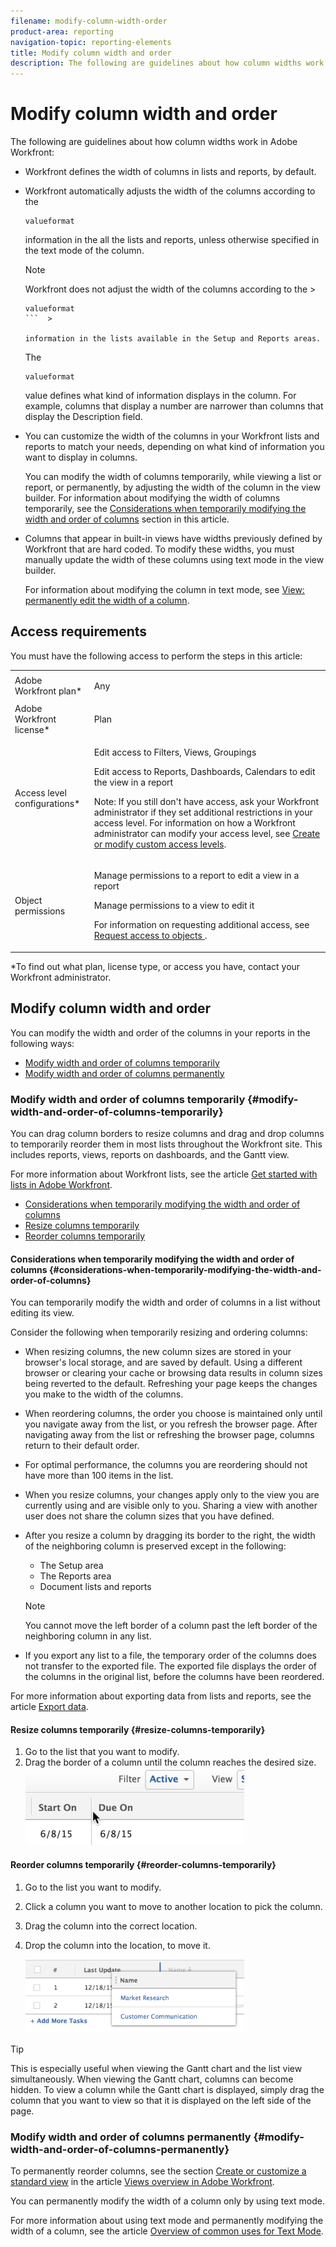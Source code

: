 ```yaml
---
filename: modify-column-width-order
product-area: reporting
navigation-topic: reporting-elements
title: Modify column width and order
description: The following are guidelines about how column widths work in Adobe Workfront - EDIT ME.
---
```


# Modify column width and order

The following are guidelines about how column widths work in Adobe Workfront:

* Workfront defines the width of columns in lists and reports, by default.
* Workfront automatically adjusts the width of the columns according to the 

  ```
  valueformat
  ```

  information in the all the lists and reports, unless otherwise specified in the text mode of the column.

  >[!NOTE]
  >
  >Workfront does not adjust the width of the columns according to the   >
  >
  >```  >
  >valueformat
  >```  >
  >
  >information in the lists available in the Setup and Reports areas.

  The 

  ```
  valueformat
  ```

  value defines what kind of information displays in the column. For example, columns that display a number are narrower than columns that display the Description field.

* You can customize the width of the columns in your Workfront lists and reports to match your needs, depending on what kind of information you want to display in columns.

  You can modify the width of columns temporarily, while viewing a list or report, or permanently, by adjusting the width of the column in the view builder. For information about modifying the width of columns temporarily, see the [Considerations when temporarily modifying the width and order of columns](#considerations-when-temporarily-modifying-the-width-and-order-of-columns) section in this article.

* Columns that appear in built-in views have widths previously defined by Workfront that are hard coded. To modify these widths, you must manually update the width of these columns using text mode in the view builder.

  For information about modifying the column in text mode, see [View: permanently edit the width of a column](../../../reports-and-dashboards/reports/custom-view-filter-grouping-samples/view-edit-column-width-permanently.md).

## Access requirements

You must have the following access to perform the steps in this article:

<table cellspacing="0"> 
 <col> 
 <col> 
 <tbody> 
  <tr> 
   <td role="rowheader">Adobe Workfront plan*</td> 
   <td> <p>Any</p> </td> 
  </tr> 
  <tr> 
   <td role="rowheader">Adobe Workfront license*</td> 
   <td> <p>Plan </p> </td> 
  </tr> 
  <tr> 
   <td role="rowheader">Access level configurations*</td> 
   <td> <p>Edit access to Filters, Views, Groupings</p> <p>Edit access to&nbsp;Reports,&nbsp;Dashboards,&nbsp;Calendars to edit the view in a report</p> <p>Note: If you still don't have access, ask your Workfront administrator if they set additional restrictions in your access level. For information on how a Workfront administrator can modify your access level, see <a href="../../../administration-and-setup/add-users/configure-and-grant-access/create-modify-access-levels.md" class="MCXref xref">Create or modify custom access levels</a>.</p> </td> 
  </tr> 
  <tr> 
   <td role="rowheader">Object permissions</td> 
   <td> <p>Manage permissions to a report to edit a view in a report</p> <p>Manage permissions to a view to edit it</p> <p>For information on requesting additional access, see <a href="../../../workfront-basics/grant-and-request-access-to-objects/request-access.md" class="MCXref xref">Request access to objects </a>.</p> </td> 
  </tr> 
 </tbody> 
</table>

&#42;To find out what plan, license type, or access you have, contact your Workfront administrator.

## Modify column width and order

You can modify the width and order of the columns in your reports in the following ways:

* [Modify width and order of columns temporarily](#modify-width-and-order-of-columns-temporarily) 
* [Modify width and order of columns permanently](#modify-width-and-order-of-columns-permanently)

### Modify width and order of columns temporarily {#modify-width-and-order-of-columns-temporarily}

You can drag column borders to resize columns and drag and drop columns to temporarily reorder them in most lists throughout the Workfront site. This includes reports, views, reports on dashboards, and the Gantt view.

For more information about Workfront lists, see the article [Get started with lists in Adobe Workfront](../../../workfront-basics/navigate-workfront/use-lists/view-items-in-a-list.md).

* [Considerations when temporarily modifying the width and order of columns](#considerations-when-temporarily-modifying-the-width-and-order-of-columns) 
* [Resize columns temporarily](#resize-columns-temporarily) 
* [Reorder columns temporarily](#reorder-columns-temporarily)

#### Considerations when temporarily modifying the width and order of columns {#considerations-when-temporarily-modifying-the-width-and-order-of-columns}

You can temporarily modify the width and order of columns in a list without editing its view.

Consider the following when temporarily resizing and ordering columns:

* When resizing columns, the new column sizes are stored in your browser's local storage, and are saved by default. Using a different browser or clearing your cache or browsing data results in column sizes being reverted to the default. Refreshing your page keeps the changes you make to the width of the columns.
* When reordering columns, the order you choose is maintained only until you navigate away from the list, or you refresh the browser page. After navigating away from the list or refreshing the browser page, columns return to their default order.
* For optimal performance, the columns you are reordering should not have more than 100 items in the list.
* When you resize columns, your changes apply only to the view you are currently using and are visible only to you. Sharing a view with another user does not share the column sizes that you have defined.
* 
  After you resize a column by dragging its border to the right, the width of the neighboring column is preserved except in the following:

   * The Setup area
   * The Reports area
   * Document lists and reports

  >[!NOTE]
  >
  >You cannot move the left border of a column past the left border of the neighboring column in any list.

* If you export any list to a file, the temporary order of the columns does not transfer to the exported file. The exported file displays the order of the columns in the original list, before the columns have been reordered.

For more information about exporting data from lists and reports, see the article [Export data](../../../reports-and-dashboards/reports/creating-and-managing-reports/export-data.md).

#### Resize columns temporarily {#resize-columns-temporarily}

1. Go to the list that you want to modify.
1. Drag the border of a column until the column reaches the desired size.  
   ![](assets/column-resize-350x124.png)<![CDATA[      ]]>

#### Reorder columns temporarily {#reorder-columns-temporarily}

1. Go to the list you want to modify. 
1. Click a column you want to move to another location to pick the column. 
1. Drag the column into the correct location. 
1. Drop the column into the location, to move it.

   ![](assets/column-reorder-350x118.png)

>[!TIP]
>
>This is especially useful when viewing the Gantt chart and the list view simultaneously. When viewing the Gantt chart, columns can become hidden. To view a column while the Gantt chart is displayed, simply drag the column that you want to view so that it is displayed on the left side of the page.

### Modify width and order of columns permanently {#modify-width-and-order-of-columns-permanently}

To permanently reorder columns, see the section [Create or customize a standard view](../../../reports-and-dashboards/reports/reporting-elements/views-overview.md#customizing-a-standard-view) in the article [Views overview in Adobe Workfront](../../../reports-and-dashboards/reports/reporting-elements/views-overview.md).

You can permanently modify the width of a column only by using text mode.

For more information about using text mode and permanently modifying the width of a column, see the article [Overview of common uses for Text Mode](../../../reports-and-dashboards/reports/text-mode/understand-common-uses-text-mode.md).
